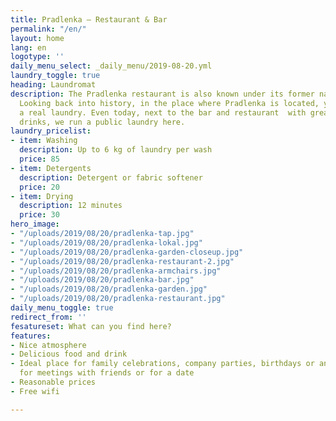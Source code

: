 ```yaml
---
title: Pradlenka – Restaurant & Bar
permalink: "/en/"
layout: home
lang: en
logotype: ''
daily_menu_select: _daily_menu/2019-08-20.yml
laundry_toggle: true
heading: Laundromat
description: The Pradlenka restaurant is also known under its former name Wash Café.
  Looking back into history, in the place where Pradlenka is located, you will find
  a real laundry. Even today, next to the bar and restaurant  with great food and
  drinks, we run a public laundry here.
laundry_pricelist:
- item: Washing
  description: Up to 6 kg of laundry per wash
  price: 85
- item: Detergents
  description: Detergent or fabric softener
  price: 20
- item: Drying
  description: 12 minutes
  price: 30
hero_image:
- "/uploads/2019/08/20/pradlenka-tap.jpg"
- "/uploads/2019/08/20/pradlenka-lokal.jpg"
- "/uploads/2019/08/20/pradlenka-garden-closeup.jpg"
- "/uploads/2019/08/20/pradlenka-restaurant-2.jpg"
- "/uploads/2019/08/20/pradlenka-armchairs.jpg"
- "/uploads/2019/08/20/pradlenka-bar.jpg"
- "/uploads/2019/08/20/pradlenka-garden.jpg"
- "/uploads/2019/08/20/pradlenka-restaurant.jpg"
daily_menu_toggle: true
redirect_from: ''
fesatureset: What can you find here?
features:
- Nice atmosphere
- Delicious food and drink
- Ideal place for family celebrations, company parties, birthdays or anniversaries,
  for meetings with friends or for a date
- Reasonable prices
- Free wifi

---
```


